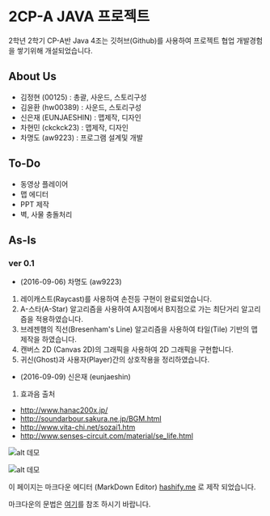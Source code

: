 # 2CP-A JAVA 프로젝트

2학년 2학기 CP-A반 Java 4조는 깃허브(Github)를 사용하여 프로젝트 협업 개발경험을 쌓기위해 개설되었습니다.

## About Us

- 김정현 (00125) : 총괄, 사운드, 스토리구성
- 김윤환 (hw00389) : 사운드, 스토리구성
- 신은재 (EUNJAESHIN) : 맵제작, 디자인
- 차현민 (ckckck23) : 맵제작, 디자인
- 차명도 (aw9223) : 프로그램 설계및 개발

## To-Do
- 동영상 플레이어
- 맵 에디터
- PPT 제작
- 벽, 사물 충돌처리

## As-Is

### ver 0.1

- (2016-09-06) 차명도 (aw9223)
 1. 레이캐스트(Raycast)를 사용하여 손전등 구현이 완료되었습니다.
 1. A-스타(A-Star) 알고리즘을 사용하여 A지점에서 B지점으로 가는 최단거리 알고리즘을 적용하였습니다.
 1. 브레젠햄의 직선(Bresenham's Line) 알고리즘을 사용하여 타일(Tile) 기반의 맵 제작을 하였습니다.
 1. 캔버스 2D (Canvas 2D)의 그래픽을 사용하여 2D 그래픽을 구현합니다.
 1. 귀신(Ghost)과 사용자(Player)간의 상호작용을 정리하였습니다.

- (2016-09-09) 신은재 (eunjaeshin)
 1. 효과음 출처
 - http://www.hanac200x.jp/
 - http://soundarbour.sakura.ne.jp/BGM.html
 - http://www.vita-chi.net/sozai1.htm
 - http://www.senses-circuit.com/material/se_life.html

![alt 데모](https://github.com/2016-yeung-jin-cpa/kr.ac.yeungjin.2cpa.java4/blob/master/demo/v0.2.gif?raw=true)

![alt 데모](https://github.com/2016-yeung-jin-cpa/kr.ac.yeungjin.2cpa.java4/blob/master/demo/v0.3.gif?raw=true)

이 페이지는 마크다운 에디터 (MarkDown Editor) [hashify.me](http://hashify.me/) 로 제작 되었습니다.

마크다운의 문법은 [여기](https://namu.wiki/w/%EB%A7%88%ED%81%AC%EB%8B%A4%EC%9A%B4#s-2)를 참조 하시기 바랍니다.


